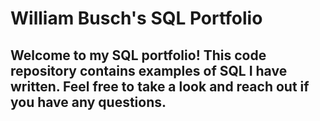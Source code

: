 # William Busch's SQL Portfolio

## Welcome to my SQL portfolio! This code repository contains examples of SQL I have written. Feel free to take a look and reach out if you have any questions.
